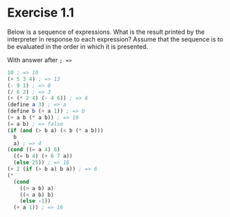 # Exercise 1.1

Below is a sequence of expressions. What is the result printed by the interpreter in
response to each expression? Assume that the sequence is to be evaluated in the order in which it is
presented.

With answer after ` ; => `

```scheme
10 ; => 10
(+ 5 3 4) ; => 13
(- 9 1) ; => 8
(/ 6 2) ; => 3
(+ (* 2 4) (- 4 6)) ; => 6
(define a 3) ; => a
(define b (+ a 1)) ; => b
(+ a b (* a b)) ; => 19
(= a b) ; => false
(if (and (> b a) (< b (* a b)))
  b
  a) ; => 4
(cond ((= a 4) 6)
  ((= b 4) (+ 6 7 a))
  (else 25)) ; => 16
(+ 2 (if (> b a) b a)) ; => 6
(* 
  (cond
    ((> a b) a)
    ((< a b) b)
    (else -1))
  (+ a 1)) ; => 16
```

